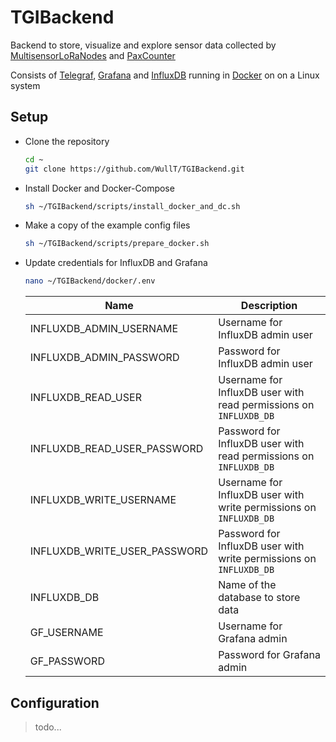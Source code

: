 # TGIBackend
Backend to store, visualize and explore sensor data collected by [MultisensorLoRaNodes](https://github.com/WullT/MultisensorLoRaNode) and [PaxCounter](https://github.com/WullT/ESP32LoRaMqttPaxCounter)

Consists of [Telegraf](https://www.influxdata.com/time-series-platform/telegraf/), [Grafana](https://grafana.com/) and [InfluxDB](https://www.influxdata.com/products/influxdb/) running in [Docker](https://www.docker.com/) on on a Linux system

## Setup

- Clone the repository
    ```sh
    cd ~
    git clone https://github.com/WullT/TGIBackend.git
    ```

- Install Docker and Docker-Compose
    ```sh
    sh ~/TGIBackend/scripts/install_docker_and_dc.sh
    ```

- Make a copy of the example config files
    ```sh
    sh ~/TGIBackend/scripts/prepare_docker.sh
    ```

- Update credentials for InfluxDB and Grafana
    ```sh
    nano ~/TGIBackend/docker/.env
    ```
    Name|Description
    -|-
    INFLUXDB_ADMIN_USERNAME|Username for InfluxDB admin user
    INFLUXDB_ADMIN_PASSWORD|Password for InfluxDB admin user
    INFLUXDB_READ_USER|Username for InfluxDB user with read permissions on `INFLUXDB_DB`
    INFLUXDB_READ_USER_PASSWORD|Password for InfluxDB user with read permissions on `INFLUXDB_DB`
    INFLUXDB_WRITE_USERNAME|Username for InfluxDB user with write permissions on `INFLUXDB_DB`
    INFLUXDB_WRITE_USER_PASSWORD|Password for InfluxDB user with write permissions on `INFLUXDB_DB`
    INFLUXDB_DB|Name of the database to store data
    GF_USERNAME|Username for Grafana admin
    GF_PASSWORD|Password for Grafana admin


## Configuration

>todo...

